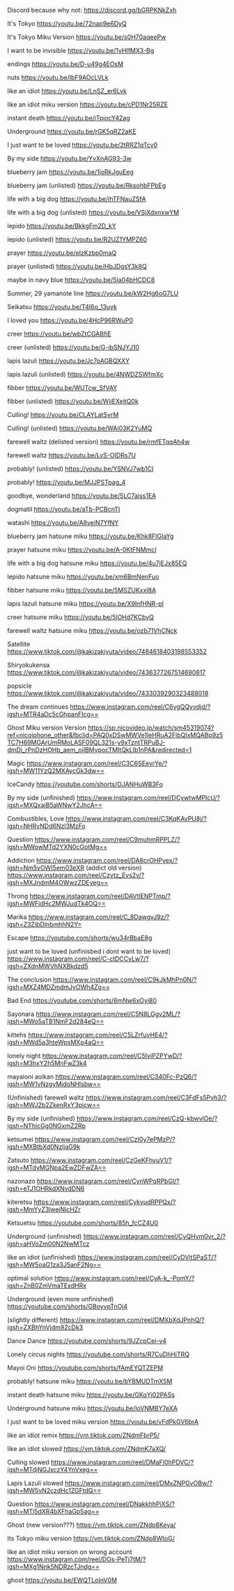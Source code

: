 Discord because why not: https://discord.gg/bGRPKNkZxh


It's Tokyo
https://youtu.be/72nap9e6DyQ

It's Tokyo Miku Version
https://youtu.be/s0H70aqeePw

I want to be invisible
https://youtu.be/1yHIfMX3-Bg

endings
https://youtu.be/D-u49g4EOsM

nuts
https://youtu.be/IbF9AOcLVLk

like an idiot
https://youtu.be/LnSZ_er6Lvk

like an idiot miku version
https://youtu.be/cPD1Nr25RZE

instant death
https://youtu.be/iTpjocY42ag

Underground 
https://youtu.be/rGK5qRZ2aKE

I just want to be loved
https://youtu.be/2tRRZ1qTcv0

By my side
https://youtu.be/YvXnAG93-3w

blueberry jam
https://youtu.be/1joRkJguEeg

blueberry jam (unlisted)
https://youtu.be/RksohbFPbEg

life with a big dog 
https://youtu.be/ihTFNauZSfA

life with a big dog (unlisted)
https://youtu.be/VSjXdxnxwYM

lepido
https://youtu.be/BkkgFm2D_kY

lepido (unlisted)
https://youtu.be/R2UZ1YMPZ60

prayer
https://youtu.be/eIzKzbp0maQ

prayer (unlisted)
https://youtu.be/HbJDgsY3k8Q

maybe in navy blue
https://youtu.be/5Ia04bHCDC8

Summer, 29 yamanote line
https://youtu.be/kW2Hg6oG7LU

Seikatsu
https://youtu.be/T4I6o_13uyk

I loved you
https://youtu.be/4HcP96RWuP0

creer
https://youtu.be/wbZtCGABfiE

creer (unlisted)
https://youtu.be/G-ibSNJYJ10

lapis lazuli
https://youtu.be/Jc7oAGBQXXY

lapis lazuli (unlisted)
https://youtu.be/4NWDZSWfmXc

fibber
https://youtu.be/WUTcw_SfVAY

fibber (unlisted)
https://youtu.be/WiiEXejtQ0k

Culling!
https://youtu.be/CLAYLatSvrM

Culling! (unlisted)
https://youtu.be/WAi03K2YuMQ

farewell waltz (delisted version)
https://youtu.be/rmfETqqAh4w

farewell waltz
https://youtu.be/LvS-OIDRs7U

probably! (unlisted)
https://youtu.be/YSNVJ7wb1CI

probably!
https://youtu.be/MJJPSTpag_4

goodbye, wonderland
https://youtu.be/5LC7aiss1EA

dogmatil
https://youtu.be/aTb-PCBcnTI

watashi
https://youtu.be/A8veiN7YfNY

blueberry jam hatsune miku
https://youtu.be/Khk8FIGIaYg

prayer hatsune miku 
https://youtu.be/A-0KtFNMmcI

life with a big dog hatsune miku
https://youtu.be/4u7jEJx85EQ

lepido hatsune miku
https://youtu.be/xm6BmNenFuo

fibber hatsune miku
https://youtu.be/5MSZUKxxI8A

lapis lazuli hatsune miku 
https://youtu.be/X9lnfHNR-pI

creer hatsune miku
https://youtu.be/5lOHd7KCbvQ

farewell waltz hatsune miku
https://youtu.be/ozb71VhCNck

Satellite
https://www.tiktok.com/@kakizakiyuta/video/7484618403198553352

Shiryokukensa
https://www.tiktok.com/@kakizakiyuta/video/7436377267514690817

popsicle
https://www.tiktok.com/@kakizakiyuta/video/7433039290323488018

The dream continues
https://www.instagram.com/reel/C6ygQQyvdjd/?igsh=MTR4aDc5cGhpanFlcg==

Ghost Miku version Version
https://sp.nicovideo.jp/watch/sm45319074?ref=nicoiphone_other&fbclid=PAQ0xDSwMWVe1leHRuA2FlbQIxMQABp9z5TC7H69MGArUmRMoLASF09QL321s-y9xTzntTRPuBJ-dmDi_rPnDzHOHb_aem_oiIBMypocTMltQkLIb1nPA&redirected=1

Magic
https://www.instagram.com/reel/C3C6SEevrYe/?igsh=MW11YzQ2MXAycGk3dw==

IceCandy
https://youtube.com/shorts/OJANHuWB3Fo

By my side (unfinished) 
https://www.instagram.com/reel/DCywtwMPIcU/?igsh=MXQxajB5aWNwY2JhcA==

Combustibles, Love
https://www.instagram.com/reel/C3KqKAvPU8j/?igsh=NHRyNDd6Nzl3MzFo

Question 
https://www.instagram.com/reel/C9muhmRPPLZ/?igsh=MWowMTd2YXN0cGptMg==

Addiction 
https://www.instagram.com/reel/DA8crOHPyex/?igsh=Nm5vOWI5em03eXR
(addict old version)
https://www.instagram.com/reel/Czvtz_Evs2v/?igsh=MXJndmM4OWwzZDEyeg==

Throng https://www.instagram.com/reel/DAVtIENPTmp/?igsh=MWFidHc2MWJudTk4OQ==

Marika https://www.instagram.com/reel/C_8DawgvJ9z/?igsh=Z3ZibDlnbmhhN2Y=

Escape
https://youtube.com/shorts/wu34rBbaE8g

just want to be loved (unfinisbed i dont want to be loved)
https://www.instagram.com/reel/C-ctDCCvLw7/?igsh=ZXdnMWVhNXBkdzd5

The conclusion
https://www.instagram.com/reel/C9kJkMhPn0N/?igsh=MXZ4MDZmdmJyOWh4Zg==

Bad End
https://youtube.com/shorts/6mNw6xOyi80

Sayonara
https://www.instagram.com/reel/C5N8LGgv2ML/?igsh=MWo5aTB1NmF2d284eQ==

kittehs
https://www.instagram.com/reel/C5LZrfuvHE4/?igsh=MWd5a3hteWpsMXp4aQ==

lonely night
https://www.instagram.com/reel/C5IviPZPYwD/?igsh=M3hxY2h5MnFwZ3k4

mayaioni aoikan
https://www.instagram.com/reel/C340Fc-PzQ6/?igsh=MW1vNzgyMjdoNHlsbw==

(Unfinished) farewell waltz
https://www.instagram.com/reel/C3FdFs5Pvh3/?igsh=MWJ2b2ZkenRxY3picw==

By my side (unfinished)
https://www.instagram.com/reel/CzQ-kbwvlOe/?igsh=NThicGg0NGxmZ2Rp

ketsumei
https://www.instagram.com/reel/CzI0y7ePMzP/?igsh=MXBtbXd0NzljaG9k

Zatsuto
https://www.instagram.com/reel/CzGeKFhvuV1/?igsh=MTdvMGNpa2EwZDFwZA==

nazonazo
https://www.instagram.com/reel/CynWPqRPbGl/?igsh=eTJ1OHRkdXNvdDN6

kiteretsu
https://www.instagram.com/reel/CykyudRPPQx/?igsh=MmYyZ3lwejNjcHZr

Ketsuetsu
https://youtube.com/shorts/85h_fcCZ4U0

Underground (unfinished)
https://www.instagram.com/reel/CyQHvm0vr_2/?igsh=aHVoZm00N2NwMTcz

like an idiot (unfinished)
https://www.instagram.com/reel/CyDVitSPaST/?igsh=MW5oaG1za3J5anF2Ng==

optimal solution
https://www.instagram.com/reel/CyA-k_-PomY/?igsh=ZnB0ZmVmaTExdHRx

Underground (even more unfinished)
https://youtube.com/shorts/GBoyvpTnOj4

(slightly different) https://www.instagram.com/reel/DMXbXdJPnhQ/?igsh=ZXBhYnVjdm92cDk3 

Dance Dance
https://youtube.com/shorts/9JZcpCei-v4

Lonely circus nights
https://youtube.com/shorts/R7CuDhHiTRQ

Mayoi Oni
https://youtube.com/shorts/fAmEYQTZEPM

probably! hatsune miku
https://youtu.be/bYBMUDTmX5M

instant death hatsune miku
https://youtu.be/GKqYj02PASs

Underground hatsune miku
https://youtu.be/loVNMBY7eXA

I just want to be loved miku version
https://youtu.be/vFdPkGV6brA

like an idiot remix
https://vm.tiktok.com/ZNdmFbrP5/

like an idiot slowed
https://vm.tiktok.com/ZNdmK7aXQ/

Culling slowed
https://www.instagram.com/reel/DMaFI0hPDVC/?igsh=MTdjNGJxczY4YnVxeg==

Lapis Lazuli slowed
https://www.instagram.com/reel/DMxZNPGvOBw/?igsh=MW5vN2czdHc1ZGFtdQ==

Question
https://www.instagram.com/reel/DNakkhhPiXS/?igsh=MTl5dXR4bXFhaGp5ag==

Ghost (new version???)
https://vm.tiktok.com/ZNdp8Keya/

Its Tokyo miku version
https://vm.tiktok.com/ZNdp8WtoG/

like an idiot miku version on wrong account
https://www.instagram.com/reel/DOs-PeTj7tM/?igsh=MXg1Nnk5NDRzcTJndg==

ghost
https://youtu.be/EWQTLoInV0M
